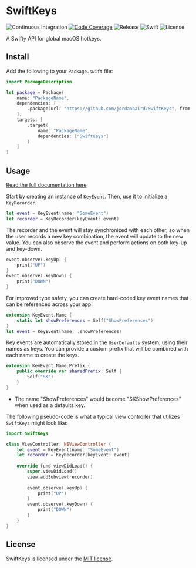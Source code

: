 # SwiftKeys

![Continuous Integration](https://img.shields.io/circleci/build/github/jordanbaird/SwiftKeys/main)
[![Code Coverage](https://codecov.io/gh/jordanbaird/SwiftKeys/branch/main/graph/badge.svg?token=PARNSVMN0H)](https://codecov.io/gh/jordanbaird/SwiftKeys)
![Release](https://img.shields.io/github/v/release/jordanbaird/SwiftKeys)
![Swift](https://img.shields.io/badge/dynamic/json?color=orange&label=Swift&query=Swift&suffix=%2B&url=https%3A%2F%2Fraw.githubusercontent.com%2Fjordanbaird%2FSwiftKeys%2Fmain%2F.swift-version)
![License](https://img.shields.io/github/license/jordanbaird/SwiftKeys)

A Swifty API for global macOS hotkeys.

## Install

Add the following to your `Package.swift` file:

```swift
import PackageDescription

let package = Package(
    name: "PackageName",
    dependencies: [
        .package(url: "https://github.com/jordanbaird/SwiftKeys", from: "0.0.5")
    ],
    targets: [
        .target(
            name: "PackageName",
            dependencies: ["SwiftKeys"]
        )
    ]
)
```

## Usage

[Read the full documentation here](https://jordanbaird.github.io/SwiftKeys/documentation/swiftkeys)

Start by creating an instance of `KeyEvent`. Then, use it to initialize a `KeyRecorder`.

```swift
let event = KeyEvent(name: "SomeEvent")
let recorder = KeyRecorder(keyEvent: event)
```

The recorder and the event will stay synchronized with each other, so when the user records a new key combination, the event will update to the new value. You can also observe the event and perform actions on both key-up and key-down.

```swift
event.observe(.keyUp) {
    print("UP")
}
event.observe(.keyDown) {
    print("DOWN")
}
```

For improved type safety, you can create hard-coded key event names that can be referenced across your app.

```swift
extension KeyEvent.Name {
    static let showPreferences = Self("ShowPreferences")
}
let event = KeyEvent(name: .showPreferences)
```

Key events are automatically stored in the `UserDefaults` system, using their names as keys. You can provide a custom prefix that will be combined with each name to create the keys.

```swift
extension KeyEvent.Name.Prefix {
    public override var sharedPrefix: Self { 
        Self("SK")
    }
}
```

- The name "ShowPreferences" would become "SKShowPreferences" when used as a defaults key.

The following pseudo-code is what a typical view controller that utilizes `SwiftKeys` might look like:

```swift
import SwiftKeys

class ViewController: NSViewController {
    let event = KeyEvent(name: "SomeEvent")
    let recorder = KeyRecorder(keyEvent: event)
    
    override fund viewDidLoad() {
        super.viewDidLoad()
        view.addSubview(recorder)
        
        event.observe(.keyUp) {
            print("UP")
        }
        event.observe(.keyDown) {
            print("DOWN")
        }
    }
}
```

## License

SwiftKeys is licensed under the [MIT license](http://www.opensource.org/licenses/mit-license).
